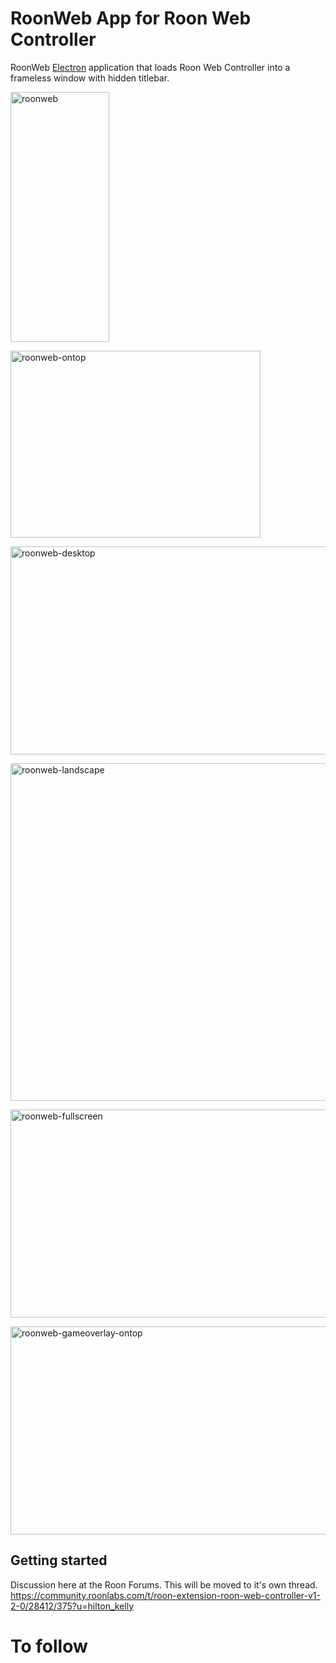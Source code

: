 # RoonWeb App for Roon Web Controller

RoonWeb [Electron](http://electron.atom.io) application that loads Roon Web Controller into a frameless window with hidden titlebar.

<a data-flickr-embed="true" href="https://www.flickr.com/photos/133784514@N07/50578327528/in/dateposted-public/" title="roonweb"><img src="https://live.staticflickr.com/65535/50578327528_3555f2dcfb_w.jpg" width="158" height="400" alt="roonweb"></a>

<a data-flickr-embed="true" href="https://www.flickr.com/photos/133784514@N07/50578327668/in/dateposted-public/" title="roonweb-ontop"><img src="https://live.staticflickr.com/65535/50578327668_deabab6af2_w.jpg" width="400" height="299" alt="roonweb-ontop"></a>

<a data-flickr-embed="true" href="https://www.flickr.com/photos/133784514@N07/50578327628/in/dateposted-public/" title="roonweb-desktop"><img src="https://live.staticflickr.com/65535/50578327628_f596519836_c.jpg" width="800" height="333" alt="roonweb-desktop"></a>

<a data-flickr-embed="true" href="https://www.flickr.com/photos/133784514@N07/50579096956/in/dateposted-public/" title="roonweb-landscape"><img src="https://live.staticflickr.com/65535/50579096956_5a88b2288d_c.jpg" width="800" height="540" alt="roonweb-landscape"></a>

<a data-flickr-embed="true" href="https://www.flickr.com/photos/133784514@N07/50579096886/in/dateposted-public/" title="roonweb-fullscreen"><img src="https://live.staticflickr.com/65535/50579096886_3a848b9c24_c.jpg" width="800" height="333" alt="roonweb-fullscreen"></a>

<a data-flickr-embed="true" href="https://www.flickr.com/photos/133784514@N07/50578327738/in/dateposted-public/" title="roonweb-gameoverlay-ontop"><img src="https://live.staticflickr.com/65535/50578327738_e54b5c9977_c.jpg" width="800" height="333" alt="roonweb-gameoverlay-ontop"></a>

## Getting started

Discussion here at the Roon Forums.  This will be moved to it's own thread.
https://community.roonlabs.com/t/roon-extension-roon-web-controller-v1-2-0/28412/375?u=hilton_kelly

# To follow
